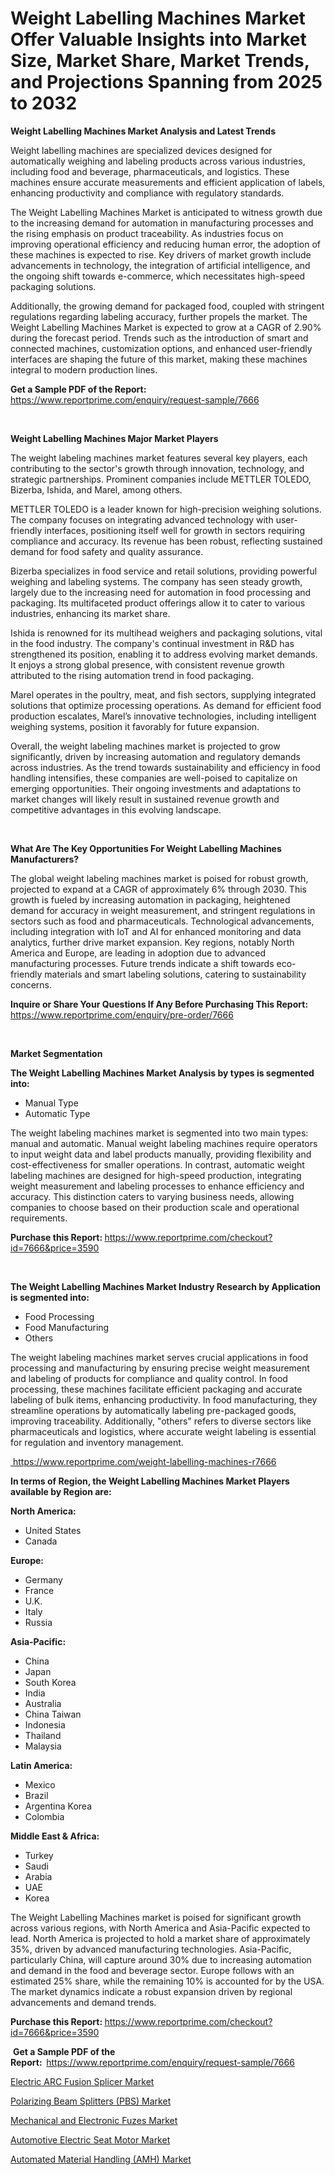 <p><h1>Weight Labelling Machines Market Offer Valuable Insights into Market Size, Market Share, Market Trends, and Projections Spanning from 2025 to 2032</h1></p><p><strong>Weight Labelling Machines Market Analysis and Latest Trends</strong></p>
<p><p>Weight labelling machines are specialized devices designed for automatically weighing and labeling products across various industries, including food and beverage, pharmaceuticals, and logistics. These machines ensure accurate measurements and efficient application of labels, enhancing productivity and compliance with regulatory standards.</p><p>The Weight Labelling Machines Market is anticipated to witness growth due to the increasing demand for automation in manufacturing processes and the rising emphasis on product traceability. As industries focus on improving operational efficiency and reducing human error, the adoption of these machines is expected to rise. Key drivers of market growth include advancements in technology, the integration of artificial intelligence, and the ongoing shift towards e-commerce, which necessitates high-speed packaging solutions.</p><p>Additionally, the growing demand for packaged food, coupled with stringent regulations regarding labeling accuracy, further propels the market. The Weight Labelling Machines Market is expected to grow at a CAGR of 2.90% during the forecast period. Trends such as the introduction of smart and connected machines, customization options, and enhanced user-friendly interfaces are shaping the future of this market, making these machines integral to modern production lines.</p></p>
<p><strong>Get a Sample PDF of the Report:&nbsp;</strong> <a href="https://www.reportprime.com/enquiry/request-sample/7666?utm_campaign=973&utm_medium=2&utm_source=Github&utm_content=ia&utm_term=19032025&utm_id=weight-labelling-machines">https://www.reportprime.com/enquiry/request-sample/7666</a></p>
<p>&nbsp;</p>
<p><strong>Weight Labelling Machines Major Market Players</strong></p>
<p><p>The weight labeling machines market features several key players, each contributing to the sector's growth through innovation, technology, and strategic partnerships. Prominent companies include METTLER TOLEDO, Bizerba, Ishida, and Marel, among others.</p><p>METTLER TOLEDO is a leader known for high-precision weighing solutions. The company focuses on integrating advanced technology with user-friendly interfaces, positioning itself well for growth in sectors requiring compliance and accuracy. Its revenue has been robust, reflecting sustained demand for food safety and quality assurance.</p><p>Bizerba specializes in food service and retail solutions, providing powerful weighing and labeling systems. The company has seen steady growth, largely due to the increasing need for automation in food processing and packaging. Its multifaceted product offerings allow it to cater to various industries, enhancing its market share.</p><p>Ishida is renowned for its multihead weighers and packaging solutions, vital in the food industry. The company's continual investment in R&D has strengthened its position, enabling it to address evolving market demands. It enjoys a strong global presence, with consistent revenue growth attributed to the rising automation trend in food packaging.</p><p>Marel operates in the poultry, meat, and fish sectors, supplying integrated solutions that optimize processing operations. As demand for efficient food production escalates, Marel’s innovative technologies, including intelligent weighing systems, position it favorably for future expansion.</p><p>Overall, the weight labeling machines market is projected to grow significantly, driven by increasing automation and regulatory demands across industries. As the trend towards sustainability and efficiency in food handling intensifies, these companies are well-poised to capitalize on emerging opportunities. Their ongoing investments and adaptations to market changes will likely result in sustained revenue growth and competitive advantages in this evolving landscape.</p></p>
<p>&nbsp;</p>
<p><strong>What Are The Key Opportunities For Weight Labelling Machines Manufacturers?</strong></p>
<p><p>The global weight labeling machines market is poised for robust growth, projected to expand at a CAGR of approximately 6% through 2030. This growth is fueled by increasing automation in packaging, heightened demand for accuracy in weight measurement, and stringent regulations in sectors such as food and pharmaceuticals. Technological advancements, including integration with IoT and AI for enhanced monitoring and data analytics, further drive market expansion. Key regions, notably North America and Europe, are leading in adoption due to advanced manufacturing processes. Future trends indicate a shift towards eco-friendly materials and smart labeling solutions, catering to sustainability concerns.</p></p>
<p><strong>Inquire or Share Your Questions If Any Before Purchasing This Report:</strong> <a href="https://www.reportprime.com/enquiry/pre-order/7666?utm_campaign=973&utm_medium=2&utm_source=Github&utm_content=ia&utm_term=19032025&utm_id=weight-labelling-machines">https://www.reportprime.com/enquiry/pre-order/7666</a></p>
<p>&nbsp;</p>
<p><strong>Market Segmentation</strong></p>
<p><strong>The Weight Labelling Machines Market Analysis by types is segmented into:</strong></p>
<p><ul><li>Manual Type</li><li>Automatic Type</li></ul></p>
<p><p>The weight labeling machines market is segmented into two main types: manual and automatic. Manual weight labeling machines require operators to input weight data and label products manually, providing flexibility and cost-effectiveness for smaller operations. In contrast, automatic weight labeling machines are designed for high-speed production, integrating weight measurement and labeling processes to enhance efficiency and accuracy. This distinction caters to varying business needs, allowing companies to choose based on their production scale and operational requirements.</p></p>
<p><strong>Purchase this Report:&nbsp;</strong><a href="https://www.reportprime.com/checkout?id=7666&price=3590&utm_campaign=973&utm_medium=2&utm_source=Github&utm_content=ia&utm_term=19032025&utm_id=weight-labelling-machines">https://www.reportprime.com/checkout?id=7666&price=3590</a></p>
<p>&nbsp;</p>
<p><strong>The Weight Labelling Machines Market Industry Research by Application is segmented into:</strong></p>
<p><ul><li>Food Processing</li><li>Food Manufacturing</li><li>Others</li></ul></p>
<p><p>The weight labeling machines market serves crucial applications in food processing and manufacturing by ensuring precise weight measurement and labeling of products for compliance and quality control. In food processing, these machines facilitate efficient packaging and accurate labeling of bulk items, enhancing productivity. In food manufacturing, they streamline operations by automatically labeling pre-packaged goods, improving traceability. Additionally, "others" refers to diverse sectors like pharmaceuticals and logistics, where accurate weight labeling is essential for regulation and inventory management.</p></p>
<p><a href="https://www.reportprime.com/weight-labelling-machines-r7666?utm_campaign=973&utm_medium=2&utm_source=Github&utm_content=ia&utm_term=19032025&utm_id=weight-labelling-machines">&nbsp;https://www.reportprime.com/weight-labelling-machines-r7666</a></p>
<p><strong>In terms of Region, the Weight Labelling Machines Market Players available by Region are:</strong></p>
<p>
    <p> <strong> North America: </strong>
        <ul>
            <li>United States</li>
            <li>Canada</li>
        </ul>
        </p> 
    <p> <strong> Europe: </strong>
        <ul>
            <li>Germany</li>
            <li>France</li>
            <li>U.K.</li>
            <li>Italy</li>
            <li>Russia</li>
        </ul>
        </p> 
    <p> <strong> Asia-Pacific: </strong>
        <ul>
            <li>China</li>
            <li>Japan</li>
            <li>South Korea</li>
            <li>India</li>
            <li>Australia</li>
            <li>China Taiwan</li>
            <li>Indonesia</li>
            <li>Thailand</li>
            <li>Malaysia</li>
        </ul>
        </p> 
    <p> <strong> Latin America: </strong>
        <ul>
            <li>Mexico</li>
            <li>Brazil</li>
            <li>Argentina Korea</li>
            <li>Colombia</li>
        </ul>
        </p> 
    <p> <strong> Middle East & Africa: </strong>
        <ul>
            <li>Turkey</li>
            <li>Saudi</li>
            <li>Arabia</li>
            <li>UAE</li>
            <li>Korea</li>
        </ul>
    </p>
    </p>
<p><p>The Weight Labelling Machines market is poised for significant growth across various regions, with North America and Asia-Pacific expected to lead. North America is projected to hold a market share of approximately 35%, driven by advanced manufacturing technologies. Asia-Pacific, particularly China, will capture around 30% due to increasing automation and demand in the food and beverage sector. Europe follows with an estimated 25% share, while the remaining 10% is accounted for by the USA. The market dynamics indicate a robust expansion driven by regional advancements and demand trends.</p></p>
<p><strong>Purchase this Report: </strong><a href="https://www.reportprime.com/checkout?id=7666&price=3590&utm_campaign=973&utm_medium=2&utm_source=Github&utm_content=ia&utm_term=19032025&utm_id=weight-labelling-machines">https://www.reportprime.com/checkout?id=7666&price=3590</a></p>
<p>&nbsp;<strong>Get a Sample PDF of the Report:&nbsp;&nbsp;</strong><a href="https://www.reportprime.com/enquiry/request-sample/7666?utm_campaign=973&utm_medium=2&utm_source=Github&utm_content=ia&utm_term=19032025&utm_id=weight-labelling-machines">https://www.reportprime.com/enquiry/request-sample/7666</a></p>
<p><strong></strong></p>
<p><p><a href="https://github.com/seibttullyjh/Market-Research-Report-List-1/blob/main/electric-arc-fusion-splicer-market.md?utm_campaign=973&utm_medium=2&utm_source=Github&utm_content=ia&utm_term=19032025&utm_id=weight-labelling-machines">Electric ARC Fusion Splicer Market</a></p><p><a href="https://github.com/dafertsuria/Market-Research-Report-List-1/blob/main/polarizing-beam-splitters-pbs-market.md?utm_campaign=973&utm_medium=2&utm_source=Github&utm_content=ia&utm_term=19032025&utm_id=weight-labelling-machines">Polarizing Beam Splitters (PBS) Market</a></p><p><a href="https://github.com/shroffuhpa/Market-Research-Report-List-1/blob/main/mechanical-and-electronic-fuzes-market.md?utm_campaign=973&utm_medium=2&utm_source=Github&utm_content=ia&utm_term=19032025&utm_id=weight-labelling-machines">Mechanical and Electronic Fuzes Market</a></p><p><a href="https://github.com/billejuman43/Market-Research-Report-List-1/blob/main/automotive-electric-seat-motor-market.md?utm_campaign=973&utm_medium=2&utm_source=Github&utm_content=ia&utm_term=19032025&utm_id=weight-labelling-machines">Automotive Electric Seat Motor Market</a></p><p><a href="https://github.com/pockettifere14/Market-Research-Report-List-1/blob/main/automated-material-handling-amh-market.md?utm_campaign=973&utm_medium=2&utm_source=Github&utm_content=ia&utm_term=19032025&utm_id=weight-labelling-machines">Automated Material Handling (AMH) Market</a></p></p>